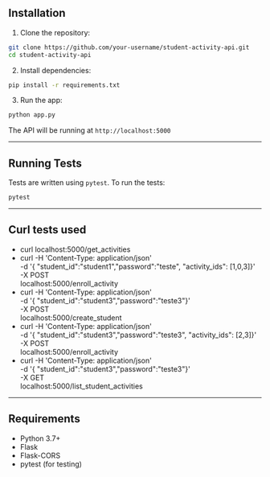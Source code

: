 ## Installation

1. Clone the repository:

```bash
git clone https://github.com/your-username/student-activity-api.git
cd student-activity-api
```

2. Install dependencies:

```bash
pip install -r requirements.txt
```

3. Run the app:

```bash
python app.py
```

The API will be running at `http://localhost:5000`

---

##  Running Tests

Tests are written using `pytest`. To run the tests:

```bash
pytest
```

---

##  Curl tests used

* curl localhost:5000/get_activities
* curl -H 'Content-Type: application/json' \
      -d '{ "student_id":"student1","password":"teste", "activity_ids": [1,0,3]}' \
      -X POST \
      localhost:5000/enroll_activity
* curl -H 'Content-Type: application/json' \
      -d '{ "student_id":"student3","password":"teste3"}' \
      -X POST \
      localhost:5000/create_student
* curl -H 'Content-Type: application/json' \
      -d '{ "student_id":"student3","password":"teste3", "activity_ids": [2,3]}' \
      -X POST \
      localhost:5000/enroll_activity
* curl -H 'Content-Type: application/json' \
      -d '{ "student_id":"student3","password":"teste3"}' \
      -X GET \
      localhost:5000/list_student_activities

---

## Requirements

* Python 3.7+
* Flask
* Flask-CORS
* pytest (for testing)
